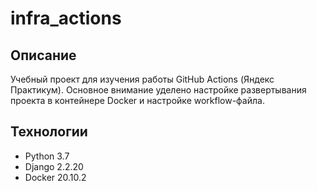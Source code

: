 # infra_actions
## Описание
Учебный проект для изучения работы GitHub Actions (Яндекс Практикум). 
Основное внимание уделено настройке развертывания проекта в контейнере Docker и настройке workflow-файла.
## Технологии
 - Python 3.7
 - Django 2.2.20
 - Docker 20.10.2
